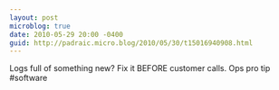 ```yaml
---
layout: post
microblog: true
date: 2010-05-29 20:00 -0400
guid: http://padraic.micro.blog/2010/05/30/t15016940908.html
---
```

Logs full of something new? Fix it BEFORE customer calls. Ops pro tip #software
